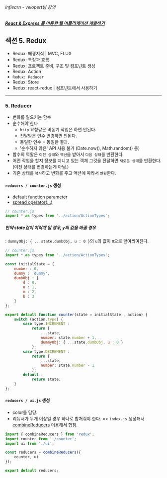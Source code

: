 ###### inflearn - velopert님 강의
##### [React & Express 를 이용한 웹 어플리케이션 개발하기](https://www.inflearn.com/course/react-%EA%B0%95%EC%A2%8C-velopert/)

## 섹션 5. Redux
- Redux: 배경지식 | MVC, FLUX
- Redux: 특징과 흐름
- Redux: 프로젝트 준비, 구조 및 컴포넌트 생성
- Redux: Action
- `Redux: Reducer`
- Redux: Store
- Redux: react-redux | 컴포넌트에서 사용하기

---

### 5. Reducer
- 변화를 일으키는 함수
- 순수해야 한다 <br>
    - `http` 요청같은 비동기 작업은 하면 안된다.<br>
    - 전달받은 인수 변경하면 안된다.<br>
    - 동일한 인수 = 동일한 결과.<br>
    - '순수하지 않은' API 사용 불가 (Date.now(), Math.random() 등)
- 함수의 역활은 `이전 상태`와 `액션`을 받아서 `다음 상태`를 반환한다.
- 어떤 작업을 할지 정보를 지니고 있는 객체 그것을 전달하면 `새로운 상태`를 반환한다. (이전 상태를 변경하는게 아님.)
- 기존 상태를 `복사`하고 변화를 주고 액션에 따라서 `반환`한다.

#### `reducers / counter.js` 생성
- [default function parameter](https://developer.mozilla.org/ko/docs/Web/JavaScript/Reference/Functions/Default_parameters)
- [spread operator(...)]()

```js
// counter.js
import * as types from '../action/ActionTypes';
```

##### 만약 state값이 여러개 일 경우, `y`의 값을 바꿀 경우 <br>
: `dummyObj: { ...state.dumbObj, u : 0 }`의 `u`의 값이 `0`으로 덮여씌여진다. <br>

```js
// counter.js
import * as types from '../action/ActionTypes';

const initialState = {
    number : 0,
    dummy : 'dummy',
    dumbObj : {
        d : 0,
        u : 1,
        m : 2,
        b : 3
    }
};

export default function counter(state = initialState , action) {
    switch (action.type) {
        case type.INCREMENT :
            return {
                ...state,
                number: state.number + 1,
                dummyObj: { ...state.dumbObj, u : 0 }
            };
        case type.DECREMENT :
            return {
                ...state,
                number: state.number - 1
            };
        default :
            return state;
    }    
};
```

#### `reducers / ui.js` 생성
- color를 담당.
- 리듀서가 두개 이상일 경우 하나로 합쳐줘야 한다. => `index.js` 생성해서 [combineReducers](http://redux.js.org/docs/api/combineReducers.html) 이용해서 합침.

```js
import { combineReducers } from 'redux';
import counter from './counter';
import ui from './ui';

const reducers = combineReducers({
    counter, ui
});

export default reducers;
```
